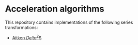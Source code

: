 # Acceleration algorithms

This repository contains implementations of the following series transformations:

* [Aitken $Delta^2$$](https://en.wikipedia.org/wiki/Aitken%27s_delta-squared_process)